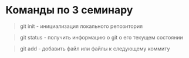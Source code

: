 # Команды по 3 семинару

> git init - инициализация локального репозитория

> git status - получить информацию о git о его текущем состоянии

> git add - добавить файл или файлы к следующему коммиту